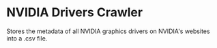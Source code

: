 # NVIDIA Drivers Crawler

Stores the metadata of all NVIDIA graphics drivers on NVIDIA's websites into a .csv file.
